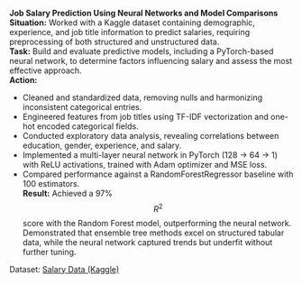 **Job Salary Prediction Using Neural Networks and Model Comparisons**  
**Situation:** Worked with a Kaggle dataset containing demographic, experience, and job title information to predict salaries, requiring preprocessing of both structured and unstructured data.  
**Task:** Build and evaluate predictive models, including a PyTorch-based neural network, to determine factors influencing salary and assess the most effective approach.  
**Action:**  
- Cleaned and standardized data, removing nulls and harmonizing inconsistent categorical entries.  
- Engineered features from job titles using TF-IDF vectorization and one-hot encoded categorical fields.  
- Conducted exploratory data analysis, revealing correlations between education, gender, experience, and salary.  
- Implemented a multi-layer neural network in PyTorch (128 → 64 → 1) with ReLU activations, trained with Adam optimizer and MSE loss.  
- Compared performance against a RandomForestRegressor baseline with 100 estimators.  
**Result:** Achieved a 97% $$R^2$$ score with the Random Forest model, outperforming the neural network. Demonstrated that ensemble tree methods excel on structured tabular data, while the neural network captured trends but underfit without further tuning.

Dataset: [Salary Data (Kaggle)](https://www.kaggle.com/datasets/mohithsairamreddy/salary-data)
